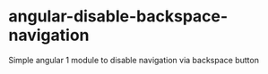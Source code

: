 # angular-disable-backspace-navigation
Simple angular 1 module to disable navigation via backspace button
